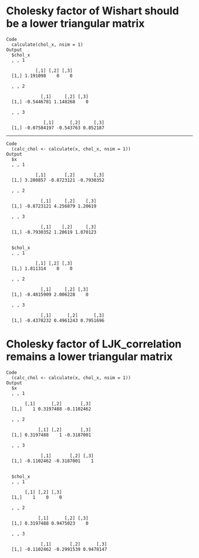 # Cholesky factor of Wishart should be a lower triangular matrix

    Code
      calculate(chol_x, nsim = 1)
    Output
      $chol_x
      , , 1
      
               [,1] [,2] [,3]
      [1,] 1.191098    0    0
      
      , , 2
      
                 [,1]     [,2] [,3]
      [1,] -0.5446781 1.148268    0
      
      , , 3
      
                  [,1]      [,2]     [,3]
      [1,] -0.07584197 -0.543763 0.852187
      
      

---

    Code
      (calc_chol <- calculate(x, chol_x, nsim = 1))
    Output
      $x
      , , 1
      
               [,1]       [,2]       [,3]
      [1,] 3.280857 -0.8723121 -0.7930352
      
      , , 2
      
                 [,1]     [,2]    [,3]
      [1,] -0.8723121 4.256879 1.20619
      
      , , 3
      
                 [,1]    [,2]     [,3]
      [1,] -0.7930352 1.20619 1.070123
      
      
      $chol_x
      , , 1
      
               [,1] [,2] [,3]
      [1,] 1.811314    0    0
      
      , , 2
      
                 [,1]     [,2] [,3]
      [1,] -0.4815909 2.006228    0
      
      , , 3
      
                 [,1]      [,2]      [,3]
      [1,] -0.4378232 0.4961243 0.7951696
      
      

# Cholesky factor of LJK_correlation remains a lower triangular matrix

    Code
      (calc_chol <- calculate(x, chol_x, nsim = 1))
    Output
      $x
      , , 1
      
           [,1]      [,2]       [,3]
      [1,]    1 0.3197488 -0.1102462
      
      , , 2
      
                [,1] [,2]       [,3]
      [1,] 0.3197488    1 -0.3187001
      
      , , 3
      
                 [,1]       [,2] [,3]
      [1,] -0.1102462 -0.3187001    1
      
      
      $chol_x
      , , 1
      
           [,1] [,2] [,3]
      [1,]    1    0    0
      
      , , 2
      
                [,1]      [,2] [,3]
      [1,] 0.3197488 0.9475023    0
      
      , , 3
      
                 [,1]       [,2]      [,3]
      [1,] -0.1102462 -0.2991539 0.9478147
      
      

